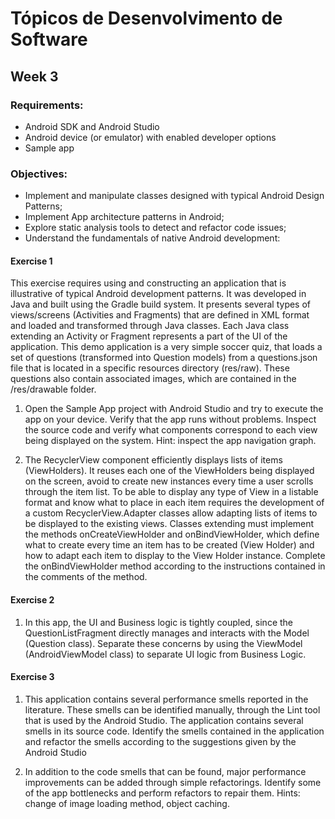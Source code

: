 #  Tópicos de Desenvolvimento de Software

## Week 3

### Requirements:
- Android SDK and Android Studio
- Android device (or emulator) with enabled developer options
- Sample app

### Objectives:
- Implement and manipulate classes designed with typical Android Design Patterns;
- Implement App architecture patterns in Android;
- Explore static analysis tools to detect and refactor code issues;
- Understand the fundamentals of native Android development:

#### Exercise 1


This exercise requires using and constructing an application that is illustrative of typical Android development patterns. It was developed in Java and built using the Gradle build system. It presents several types of views/screens (Activities and Fragments) that are defined in XML format and loaded and transformed through Java classes. Each Java class extending an Activity or Fragment represents a part of the UI of the application. This demo application is a very simple soccer quiz, that loads a set of questions (transformed into Question models) from a questions.json file that is located in a specific resources directory (res/raw). These questions also contain associated images, which are contained in the /res/drawable folder. 


1. Open the Sample App project with Android Studio and try to execute the app on your device. Verify that the app runs without problems. Inspect the source code and verify what components correspond to each view being displayed on the system. Hint: inspect the app navigation graph.

2. The RecyclerView component efficiently displays lists of items (ViewHolders). It reuses each one of the ViewHolders being displayed on the screen, avoid to create new instances every time a user scrolls through the item list. To be able to display any type of View in a listable format and know what to place in each item requires the development of a custom RecyclerView.Adapter classes allow adapting lists of items to be displayed to the existing views. Classes extending must implement the methods onCreateViewHolder and onBindViewHolder, which define what to create every time an item has to be created (View Holder) and how to adapt each item to display to the View Holder instance. Complete the onBindViewHolder method according to the instructions contained in the comments of the method.


#### Exercise 2

1. In this app, the UI and Business logic is tightly coupled, since the QuestionListFragment directly manages and interacts with the Model (Question class). Separate these concerns by using the ViewModel (AndroidViewModel class) to separate UI logic from Business Logic. 

#### Exercise 3

1. This application contains several performance smells reported in the literature. These smells can be identified manually, through the Lint tool that is used by the Android Studio. The application contains several smells in its source code. Identify the smells contained in the application and refactor the smells according to the suggestions given by the Android Studio 

2. In addition to the code smells that can be found, major performance improvements can be added through simple refactorings. Identify some of the app bottlenecks and perform refactors to repair them. Hints: change of image loading method, object caching.


